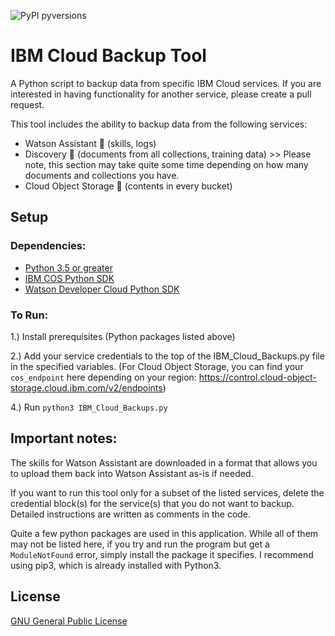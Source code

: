 ![PyPI pyversions](https://img.shields.io/badge/python-3.5%20%7C%203.6%20%7C%203.7-blue)

# IBM Cloud Backup Tool

A Python script to backup data from specific IBM Cloud services. If you are interested in having functionality for another service, please create a pull request.

This tool includes the ability to backup data from the following services:
- Watson Assistant :green_heart: (skills, logs)
- Discovery :green_heart: (documents from all collections, training data) >> Please note, this section may take quite some time depending on how many documents and collections you have.
- Cloud Object Storage :green_heart: (contents in every bucket)


## Setup

### Dependencies:
- [Python 3.5 or greater](https://www.python.org/downloads/)
- [IBM COS Python SDK](https://github.com/IBM/ibm-cos-sdk-python)
- [Watson Developer Cloud Python SDK](https://pypi.org/project/ibm-watson/)


### To Run:
1.) Install prerequisites (Python packages listed above)

2.) Add your service credentials to the top of the IBM_Cloud_Backups.py file in the specified variables. (For Cloud Object Storage, you can find your `cos_endpoint` here depending on your region: https://control.cloud-object-storage.cloud.ibm.com/v2/endpoints)

4.) Run `python3 IBM_Cloud_Backups.py`


## Important notes:

The skills for Watson Assistant are downloaded in a format that allows you to upload them back into Watson Assistant as-is if needed.

If you want to run this tool only for a subset of the listed services, delete the credential block(s) for the service(s) that you do not want to backup. Detailed instructions are written as comments in the code.

Quite a few python packages are used in this application. While all of them may not be listed here, if you try and run the program but get a `ModuleNotFound` error, simply install the package it specifies. I recommend using pip3, which is already installed with Python3.

## License

[GNU General Public License](https://www.gnu.org/licenses/gpl-3.0.en.html)
